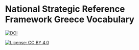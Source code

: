 # National Strategic Reference Framework  Greece Vocabulary

[![DOI](https://zenodo.org/badge/124672267.svg)](https://zenodo.org/badge/latestdoi/124672267)

[![License: CC BY 4.0](https://img.shields.io/badge/License-CC%20BY%204.0-blue.svg)](https://creativecommons.org/licenses/by/4.0/)